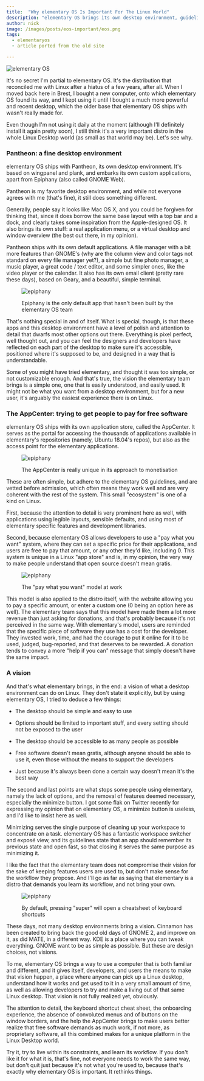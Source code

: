 ```yaml
---
title:  "Why elementary OS Is Important For The Linux World"
description: "elementary OS brings its own desktop environment, guidelines, approach to monetisation, but, more importantly, it brings a vision..."
author: nick
image: /images/posts/eos-important/eos.png
tags:
  - elementaryos
  - article ported from the old site

---
```


![elementary OS](/images/posts/eos-important/eos.png)

It's no secret I'm partial to elementary OS. It's the distribution that reconciled me with Linux after a hiatus of a few years, after all. When I moved back here in Brest, I bought a new computer, onto which elementary OS found its way, and I kept using it until I bought a much more powerful and recent desktop, which the older base that elementary OS ships with wasn't really made for.

Even though I'm not using it daily at the moment (although I'll definitely install it again pretty soon), I still think it's a very important distro in the whole Linux Desktop world (as small as that world may be). Let's see why.

### Pantheon: a fine desktop environment

elementary OS ships with Pantheon, its own desktop environment. It's based on wingpanel and plank, and embarks its own custom applications, apart from Epiphany (also called GNOME Web).

Pantheon is my favorite desktop environment, and while not everyone agrees with me (that's fine), it still does something different.

Generally, people say it looks like Mac OS X, and you could be forgiven for thinking that, since it does borrow the same base layout with a top bar and a dock, and clearly takes some inspiration from the Apple-designed OS. It also brings its own stuff: a real application menu, or a virtual desktop and window overview (the best out there, in my opinion).

Pantheon ships with its own default applications. A file manager with a bit more features than GNOME's (why are the column view and color tags not standard on every file manager yet?), a simple but fine photo manager, a music player, a great code / text editor, and some simpler ones, like the video player or the calendar. It also has its own email client (pretty rare these days), based on Geary, and a beautiful, simple terminal.

<figure markdown="1">

![epiphany](/images/posts/eos-important/epiphany.png)

<figcaption>Epiphany is the only default app that hasn't been built by the elementary OS team</figcaption>
</figure>



That's nothing special in and of itself. What is special, though, is that these apps and this desktop environment have a level of polish and attention to detail that dwarfs most other options out there. Everything is pixel perfect, well thought out, and you can feel the designers and developers have reflected on each part of the desktop to make sure it's accessible, positioned where it's supposed to be, and designed in a way that is understandable.

Some of you might have tried elementary, and thought it was too simple, or not customizable enough. And that's true, the vision the elementary team brings is a simple one, one that is easily understood, and easily used. It might not be what you want from a desktop environment, but for a new user, it's arguably the easiest experience there is on Linux.

### The AppCenter: trying to get people to pay for free software

elementary OS ships with its own application store, called the AppCenter. It serves as the portal for accessing the thousands of applications available in elementary's repositories (namely, Ubuntu 18.04's repos), but also as the access point for the elementary applications.

<figure markdown="1">

![epiphany](/images/posts/8-areas/eos-appcenter.png)

<figcaption>The AppCenter is really unique in its approach to monetisation</figcaption>
</figure>


These are often simple, but adhere to the elementary OS guidelines, and are vetted before  admission, which often means they work well and are very coherent with the rest of the system. This small "ecosystem" is one of a kind on Linux.

First, because the attention to detail is very prominent here as well, with applications using legible layouts, sensible defaults, and using most of elementary specific features and development libraries.

Second, because elementary OS allows developers to use a "pay what you want" system, where they can set a specific price for their applications, and users are free to pay that amount, or any other they'd like, including 0. This system is unique in a Linux "app store" and is, in my opinion, the very way to make people understand that open source doesn't mean gratis.

<figure markdown="1">

![epiphany](/images/posts/eos-important/pay-watchawant.png)

<figcaption>The "pay what you want" model at work</figcaption>
</figure>

This model is also applied to the distro itself, with the website allowing you to pay a specific amount, or enter a custom one (0 being an option here as well). The elementary team says that this model have made them a lot more revenue than just asking for donations, and that's probably because it's not perceived in the same way. With elementary's model, users are reminded that the specific piece of software they use has a cost for the developer. They invested work, time, and had the courage to put it online for it to be used, judged, bug-reported, and that deserves to be rewarded. A donation tends to convey a more "help if you can" message that simply doesn't have the same impact.

### A vision

And that's what elementary brings, in the end: a vision of what a desktop environment can do on Linux. They don't state it explicitly, but by using elementary OS, I tried to deduce a few things:

- The desktop should be simple and easy to use

- Options should be limited to important stuff, and every setting should not be exposed to the user

- The desktop should be accessible to as many people as possible

- Free software doesn't mean gratis, although anyone should be able to use it, even those without the means to support the developers

- Just because it's always been done a certain way doesn't mean it's the best way

The second and last points are what stops some people using elementary, namely the lack of options, and the removal of features deemed necessary, especially the minimize button. I got some flak on Twitter recently for expressing my opinion that on elementary OS, a minimize button is useless, and I'd like to insist here as well.

Minimizing serves the single purpose of cleaning up your workspace to concentrate on a task. elementary OS has a fantastic workspace switcher and exposé view, and its guidelines state that an app should remember its previous state and open fast, so that closing it serves the same purpose as minimizing it.

I like the fact that the elementary team does not compromise their vision for the sake of keeping features users are used to, but don't make sense for the workflow they propose. And I'll go as far as saying that elementary is a distro that demands you learn its workflow, and not bring your own.

<figure markdown="1">

![epiphany](/images/posts/eos-important/shortcuts.png)

<figcaption>By default, pressing "super" will open a cheatsheet of keyboard shortcuts</figcaption>
</figure>

These days, not many desktop environments bring a vision. Cinnamon has been created to bring back the good old days of GNOME 2, and improve on it, as did MATE, in a different way. KDE is a place where you can tweak everything. GNOME want to be as simple as possible. But these are design choices, not visions. 

To me, elementary OS brings a way to use a computer that is both familiar and different, and it gives itself, developers, and users the means to make that vision happen, a place where anyone can pick up a Linux desktop, understand how it works and get used to it in a very small amount of time, as well as allowing developers to try and make a living out of that same Linux desktop. That vision is not fully realized yet, obviously.

The attention to detail, the keyboard shortcut cheat sheet, the onboarding experience, the absence of convoluted menus and of buttons on the window borders, and the help the AppCenter brings to make users better realize that free software demands as much work, if not more, as proprietary software, all this combined makes for a unique platform in the Linux Desktop world.

Try it, try to live within its constraints, and learn its workflow. If you don't like it for what it is, that's fine, not everyone needs to work the same way, but don't quit just because it's not what you're used to, because that's exactly why elementary OS is important. It rethinks things.
